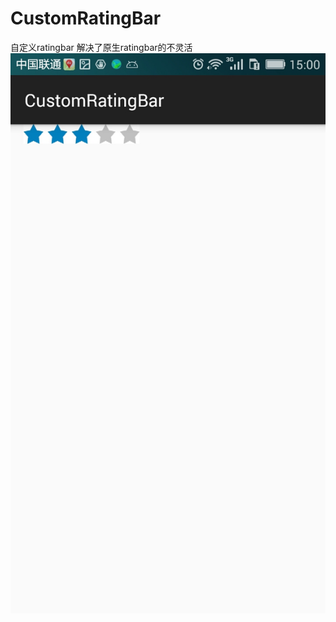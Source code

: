 # CustomRatingBar
自定义ratingbar 解决了原生ratingbar的不灵活
![image](https://github.com/AndroidMyDream/CustomRatingBar/blob/master/Screenshot_2015-10-23-15-00-23.jpeg)


